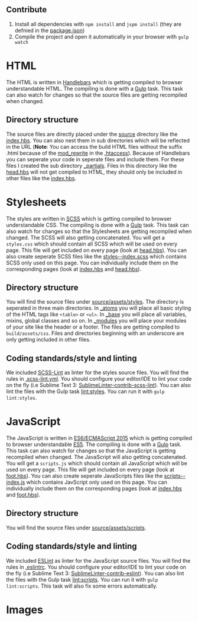 Contribute
---
1. Install all dependencies with `npm install` and `jspm install` (they are defnied in the [package.json](./package.json))
1. Compile the project and open it automatically in your browser with `gulp watch`


HTML
===
The HTML is written in [Handlebars](http://handlebarsjs.com/) which is getting compiled to browser understandable HTML. The compiling is done with a [Gulp](http://gulpjs.com/) task. This task can also watch for changes so that the source files are getting recompiled when changed.

Directory structure
---
The source files are directly placed under the [source](./source) directory like the [index.hbs](./source/index.hbs). You can also nest them in sub directories which will be reflected in the URL (**Note**: You can access the build HTML files without the suffix .html because of the [mod_rewrite](https://httpd.apache.org/docs/current/mod/mod_rewrite.html) in the [.htaccess](./source/.htaccess#L40)). Because of Handlebars you can seperate your code in seperate files and include them. For these files I created the sub directory [_partials](./source/_partials). Files in this directory like the [head.hbs](./source/_partials/head.hbs) will not get compiled to HTML, they should only be included in other files like the [index.hbs](./source/index.hbs#L1).


Stylesheets
===
The styles are written in [SCSS](http://sass-lang.com/) which is getting compiled to browser understandable CSS. The compiling is done with a [Gulp](http://gulpjs.com/) task. This task can also watch for changes so that the Stylesheets are getting recompiled when changed. The SCSS will also getting concatenated. You will get a `styles.css` which should contain all SCSS which will be used on every page. This file will get included on every page (look at [head.hbs](./source/_partials/head.hbs#L41)). You can also create seperate SCSS files like the [styles--index.scss](./source/assets/styles/styles--index.scss) which contains SCSS only used on this page. You can individually include them on the corresponding pages (look at [index.hbs](./source/index.hbs#L1) and [head.hbs](./source/_partials/head.hbs#L42)).

Directory structure
---
You will find the source files under [source/assets/styles](./source/assets/styles). The directory is seperated in three main directories. In [_atoms](./source/assets/styles/_atoms) you will place all basic styling of the HTML tags like `<table>` or `<ul>`. In [_base](./source/assets/styles/_base) you will place all variables, mixins, global classes and so on. In [_modules](./source/assets/styles/_modules) you will place your modules of your site like the header or a footer. The files are getting compiled to `build/assets/css`. Files and directories beginning with an underscore are only getting included in other files.

Coding standards/style and linting
---
We included [SCSS-Lint](https://github.com/brigade/scss-lint) as linter for the styles source files. You will find the rules in [.scss-lint.yml](./.scss-lint.yml). You should configure your editor/IDE to lint your code on the fly (i.e Sublime Text 3: [Sublime​Linter-contrib-scss-lint](https://packagecontrol.io/packages/Sublime​Linter-contrib-scss-lint)). You can also lint the files with the Gulp task [lint:styles](./gulpfile.babel.js#L36). You can run it with `gulp lint:styles`.


JavaScript
===
The JavaScript is written in [ES6/ECMAScript 2015](http://www.ecma-international.org/ecma-262/6.0/index.html) which is getting compiled to browser understandable [ES5](http://www.ecma-international.org/ecma-262/5.1/). The compiling is done with a [Gulp](http://gulpjs.com/) task. This task can also watch for changes so that the JavaScript is getting recompiled when changed. The JavaScript will also getting concatenated. You will get a `scripts.js` which should contain all JavaScript which will be used on every page. This file will get included on every page (look at [foot.hbs](./source/_partials/foot.hbs#L7)). You can also create seperate JavaScripts files like the [scripts--index.js](./source/assets/scripts/scripts--index.js) which contains JavScript only used on this page. You can individually include them on the corresponding pages (look at [index.hbs](./source/index.hbs#L9) and [foot.hbs](./source/_partials/foot.hbs#L8)).

Directory structure
---
You will find the source files under [source/assets/scripts](./source/assets/scripts).

Coding standards/style and linting
---
We included [ESLint](http://eslint.org/) as linter for the JavaScript source files. You will find the rules in [.eslintrc](./.eslintrc). You should configure your editor/IDE to lint your code on the fly (i.e Sublime Text 3: [SublimeLinter-contrib-eslint](https://packagecontrol.io/packages/SublimeLinter-contrib-eslint)). You can also lint the files with the Gulp task [lint:scripts](./gulpfile.babel.js#L35). You can run it with `gulp lint:scripts`. This task will also fix some errors automatically.


Images
===
